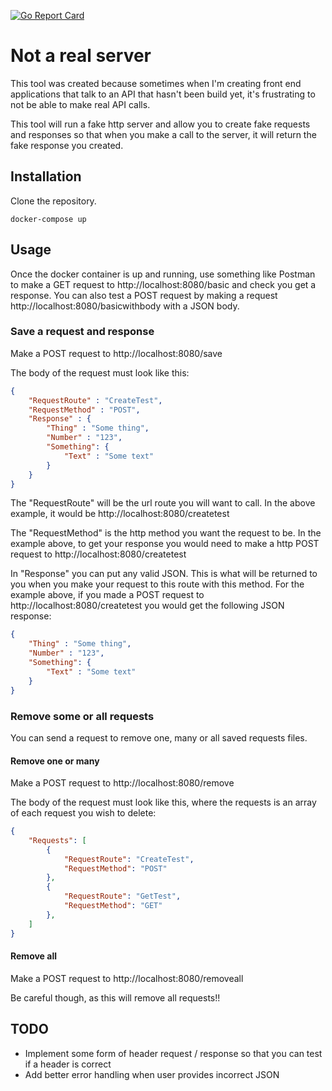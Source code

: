 [![Go Report Card](https://goreportcard.com/badge/github.com/willdot/NotARealServer)](https://goreportcard.com/report/github.com/willdot/NotARealServer)


# Not a real server
This tool was created because sometimes when I'm creating front end applications that talk to an API that hasn't been build yet, it's frustrating to not be able to make real API calls.

This tool will run a fake http server and allow you to create fake requests and responses so that when you make a call to the server, it will return the fake response you created.

## Installation

Clone the repository.

```
docker-compose up
```

## Usage

Once the docker container is up and running, use something like Postman to make a GET request to http://localhost:8080/basic and check you get a response. You can also test a POST request by making a request http://localhost:8080/basicwithbody with a JSON body.

### Save a request and response

Make a POST request to http://localhost:8080/save

The body of the request must look like this:

``` json
{   
    "RequestRoute" : "CreateTest",
    "RequestMethod" : "POST",
    "Response" : {
        "Thing" : "Some thing",
        "Number" : "123",
        "Something": {
            "Text" : "Some text"
        }
    }
}
```

The "RequestRoute" will be the url route you will want to call. In the above example, it would be http://localhost:8080/createtest 

The "RequestMethod" is the http method you want the request to be. In the example above, to get your response you would need to make a http POST request to http://localhost:8080/createtest 

In "Response" you can put any valid JSON. This is what will be returned to you when you make your request to this route with this method. For the example above, if you made a POST request to http://localhost:8080/createtest you would get the following JSON response:
``` json
{
    "Thing" : "Some thing",
    "Number" : "123",
    "Something": {
        "Text" : "Some text"
    }
}
```

### Remove some or all requests

You can send a request to remove one, many or all saved requests files.

#### Remove one or many
Make a POST request to http://localhost:8080/remove 

The body of the request must look like this, where the requests is an array of each request you wish to delete:

``` json
{
    "Requests": [
        {
            "RequestRoute": "CreateTest",
            "RequestMethod": "POST"
        },
        {
            "RequestRoute": "GetTest",
            "RequestMethod": "GET"
        },
    ]
}
```
#### Remove all
Make a POST request to http://localhost:8080/removeall

Be careful though, as this will remove all requests!!

## TODO

* Implement some form of header request / response so that you can test if a header is correct
* Add better error handling when user provides incorrect JSON